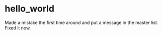 # hello_world

Made a mistake the first time around and put a message in the master list. Fixed it now.
